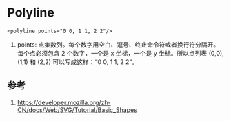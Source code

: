 # Polyline


`<polyline points="0 0, 1 1, 2 2"/>`


1. points: 点集数列。每个数字用空白、逗号、终止命令符或者换行符分隔开。每个点必须包含 2 个数字，一个是 x 坐标，一个是 y 坐标。所以点列表 (0,0), (1,1) 和 (2,2) 可以写成这样：“0 0, 1 1, 2 2”。







## 参考
1. https://developer.mozilla.org/zh-CN/docs/Web/SVG/Tutorial/Basic_Shapes
